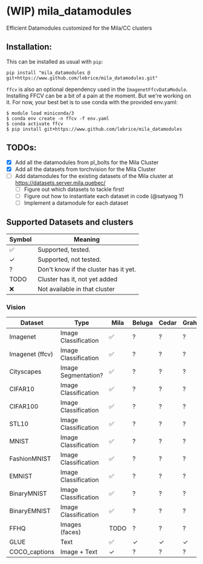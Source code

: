 # (WIP) mila_datamodules

Efficient Datamodules customized for the Mila/CC clusters

## Installation:

This can be installed as usual with `pip`:

```console
pip install "mila_datamodules @ git+https://www.github.com/lebrice/mila_datamodules.git"
```

`ffcv` is also an optional dependency used in the `ImagenetFfcvDataModule`.
Installing FFCV can be a bit of a pain at the moment. But we're working on it.
For now, your best bet is to use conda with the provided env.yaml:

```console
$ module load miniconda/3
$ conda env create -n ffcv -f env.yaml
$ conda activate ffcv
$ pip install git+https://www.github.com/lebrice/mila_datamodules
```

## TODOs:

- [x] Add all the datamodules from pl_bolts for the Mila Cluster
- [x] Add all the datasets from torchvision for the Mila Cluster
- [ ] Add datamodules for the existing datasets of the Mila cluster at https://datasets.server.mila.quebec/
  - [ ] Figure out which datasets to tackle first!
  - [ ] Figure out how to instantiate each dataset in code (@satyaog ?)
  - [ ] Implement a datamodule for each dataset

## Supported Datasets and clusters

| Symbol | Meaning                               |
| ------ | ------------------------------------- |
| ✅      | Supported, tested.                    |
| ✓      | Supported, not tested.                |
| ?      | Don't know if the cluster has it yet. |
| TODO   | Cluster has it, not yet added         |
| ❌      | Not available in that cluster         |

### Vision

| Dataset         | Type                 | Mila | Beluga | Cedar | Graham | Narval |
| --------------- | -------------------- | ---- | ------ | ----- | ------ | ------ |
| Imagenet        | Image Classification | ✅    | ?      | ?     | ?      | ?      |
| Imagenet (ffcv) | Image Classification | ✅    | ?      | ?     | ?      | ?      |
| Cityscapes      | Image Segmentation?  | ✅    | ?      | ?     | ?      | ?      |
| CIFAR10         | Image Classification | ✅    | ?      | ?     | ?      | ?      |
| CIFAR100        | Image Classification | ✅    | ?      | ?     | ?      | ?      |
| STL10           | Image Classification | ✅    | ?      | ?     | ?      | ?      |
| MNIST           | Image Classification | ✅    | ?      | ?     | ?      | ?      |
| FashionMNIST    | Image Classification | ✅    | ?      | ?     | ?      | ?      |
| EMNIST          | Image Classification | ✅    | ?      | ?     | ?      | ?      |
| BinaryMNIST     | Image Classification | ✅    | ?      | ?     | ?      | ?      |
| BinaryEMNIST    | Image Classification | ✅    | ?      | ?     | ?      | ?      |
| FFHQ            | Images (faces)       | TODO | ?      | ?     | ?      | ?      |
| GLUE            | Text                 | ✅    | ✓      | ✓     | ✓      | ✓      |
| COCO_captions   | Image + Text         | ✓    | ?      | ?     | ?      | ?      |
